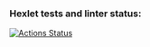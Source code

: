 ### Hexlet tests and linter status:
[![Actions Status](https://github.com/Oleg-Chaiko/python-project-49/workflows/hexlet-check/badge.svg)](https://github.com/Oleg-Chaiko/python-project-49/actions)